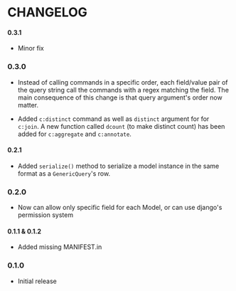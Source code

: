# CHANGELOG

#### 0.3.1

* Minor fix


### 0.3.0

* Instead of calling commands in a specific order, each field/value pair of the
query string call the commands with a regex matching the field. The main
consequence of this change is that query argument's order now matter.

* Added `c:distinct` command as well as `distinct` argument for for `c:join`. A
new function called `dcount` (to make distinct count) has been added for
`c:aggregate` and `c:annotate`.

#### 0.2.1

* Added `serialize()` method to serialize a model instance in the same format
  as a `GenericQuery`'s row.

### 0.2.0

* Now can allow only specific field for each Model, or can use django's permission system

#### 0.1.1 & 0.1.2

* Added missing MANIFEST.in

### 0.1.0

* Initial release
